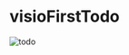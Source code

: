 # visioFirstTodo
![todo](https://user-images.githubusercontent.com/90128851/152670795-76f63a29-5b82-4308-bff2-ce40fbc5e76f.png)
